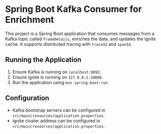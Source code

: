 # Spring Boot Kafka Consumer for Enrichment

This project is a Spring Boot application that consumes messages from a Kafka topic called `TradeDetails`, enriches the data, and updates the Ignite cache. It supports distributed tracing with `traceId` and `spanId`.

## Running the Application

1. Ensure Kafka is running on `localhost:9092`.
2. Ensure Ignite is running on `127.0.0.1:10800`.
3. Run the application using `mvn spring-boot:run`.

## Configuration

- Kafka bootstrap servers can be configured in `src/main/resources/application.properties`.
- Ignite cluster address can be configured in `src/main/resources/application.properties`.
